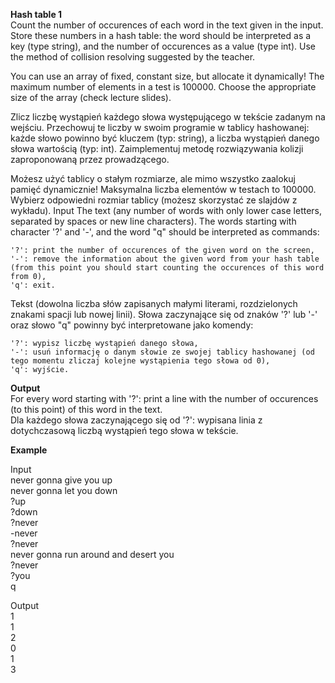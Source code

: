**Hash table 1**<br>
Count the number of occurences of each word in the text given in the input. Store these numbers in a hash table: the word should be interpreted as a key (type string), and the number of occurences as a value (type int). Use the method of collision resolving suggested by the teacher.

You can use an array of fixed, constant size, but allocate it dynamically! The maximum number of elements in a test is 100000. Choose the appropriate size of the array (check lecture slides).

Zlicz liczbę wystąpień każdego słowa występującego w tekście zadanym na wejściu. Przechowuj te liczby w swoim programie w tablicy hashowanej: każde słowo powinno być kluczem (typ: string), a liczba wystąpień danego słowa wartością (typ: int). Zaimplementuj metodę rozwiązywania kolizji zaproponowaną przez prowadzącego.

Możesz użyć tablicy o stałym rozmiarze, ale mimo wszystko zaalokuj pamięć dynamicznie! Maksymalna liczba elementów w testach to 100000. Wybierz odpowiedni rozmiar tablicy (możesz skorzystać ze slajdów z wykładu).
Input
The text (any number of words with only lower case letters, separated by spaces or new line characters). The words starting with character '?' and '-', and the word "q" should be interpreted as commands:

    '?': print the number of occurences of the given word on the screen,
    '-': remove the information about the given word from your hash table (from this point you should start counting the occurences of this word from 0),
    'q': exit.

Tekst (dowolna liczba słów zapisanych małymi literami, rozdzielonych znakami spacji lub nowej linii). Słowa zaczynające się od znaków '?' lub '-' oraz słowo "q" powinny być interpretowane jako komendy:

    '?': wypisz liczbę wystąpień danego słowa,
    '-': usuń informację o danym słowie ze swojej tablicy hashowanej (od tego momentu zliczaj kolejne wystąpienia tego słowa od 0),
    'q': wyjście.

**Output**<br>
For every word starting with '?': print a line with the number of occurences (to this point) of this word in the text. <br>
Dla każdego słowa zaczynającego się od '?': wypisana linia z dotychczasową liczbą wystąpień tego słowa w tekście.

**Example**

Input<br>
never gonna give you up<br>
never gonna let you down<br>
?up<br>
?down<br>
?never<br>
-never<br>
?never<br>
never gonna run around and desert you<br>
?never<br>
?you<br>
q<br>

Output<br>
1<br>
1<br>
2<br>
0<br>
1<br>
3<br>

